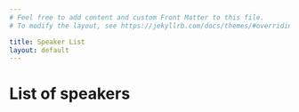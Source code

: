 ```yaml
---
# Feel free to add content and custom Front Matter to this file.
# To modify the layout, see https://jekyllrb.com/docs/themes/#overriding-theme-defaults

title: Speaker List
layout: default
---
```


# List of speakers

<script type="text/javascript" src="https://sessionize.com/api/v2/k9h9ww5t/view/SpeakerWall"></script>
